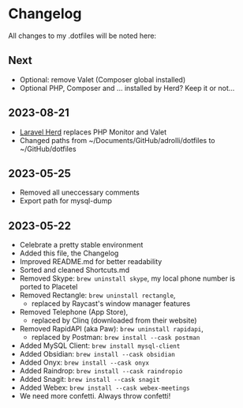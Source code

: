 # Changelog

All changes to my .dotfiles will be noted here:

## Next

- Optional: remove Valet (Composer global installed)
- Optional PHP, Composer and ... installed by Herd? Keep it or not...

## 2023-08-21

- [Laravel Herd](https://formulae.brew.sh/cask/herd#default) replaces PHP Monitor and Valet
- Changed paths from ~/Documents/GitHub/adrolli/dotfiles to ~/GitHub/dotfiles

## 2023-05-25

- Removed all uneccessary comments
- Export path for mysql-dump

## 2023-05-22

- Celebrate a pretty stable environment
- Added this file, the Changelog
- Improved README.md for better readability
- Sorted and cleaned Shortcuts.md
- Removed Skype: `brew uninstall skype`, my local phone number is ported to Placetel
- Removed Rectangle: `brew uninstall rectangle`,
  - replaced by Raycast's window manager features
- Removed Telephone (App Store),
  - replaced by Clinq (downloaded from their website)
- Removed RapidAPI (aka Paw): `brew uninstall rapidapi`,
  - replaced by Postman: `brew install --cask postman`
- Added MySQL Client: `brew install mysql-client`
- Added Obsidian: `brew install --cask obsidian`
- Added Onyx: `brew install --cask onyx`
- Added Raindrop: `brew install --cask raindropio`
- Added Snagit: `brew install --cask snagit`
- Added Webex: `brew install --cask webex-meetings`
- We need more confetti. Always throw confetti!
